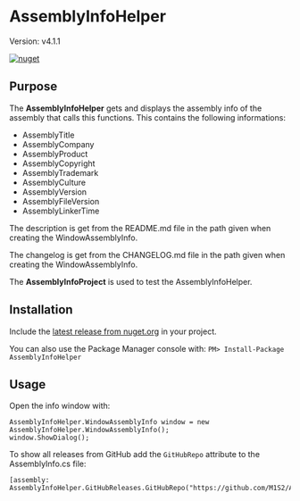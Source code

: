 # AssemblyInfoHelper

Version: v4.1.1

[![nuget](https://img.shields.io/nuget/v/AssemblyInfoHelper.svg)](https://www.nuget.org/packages/AssemblyInfoHelper/)

## Purpose

The **AssemblyInfoHelper** gets and displays the assembly info of the assembly that calls this functions.
This contains the following informations:
- AssemblyTitle
- AssemblyCompany
- AssemblyProduct
- AssemblyCopyright
- AssemblyTrademark
- AssemblyCulture
- AssemblyVersion
- AssemblyFileVersion
- AssemblyLinkerTime

The description is get from the README.md file in the path given when creating the WindowAssemblyInfo.

The changelog is get from the CHANGELOG.md file in the path given when creating the WindowAssemblyInfo.

The **AssemblyInfoProject** is used to test the AssemblyInfoHelper.

## Installation

Include the [latest release from nuget.org](https://www.nuget.org/packages/AssemblyInfoHelper/) in your project.

You can also use the Package Manager console with: `PM> Install-Package AssemblyInfoHelper`

## Usage

Open the info window with: 

```
AssemblyInfoHelper.WindowAssemblyInfo window = new AssemblyInfoHelper.WindowAssemblyInfo();
window.ShowDialog();
```

To show all releases from GitHub add the `GitHubRepo` attribute to the AssemblyInfo.cs file: 

```
[assembly: AssemblyInfoHelper.GitHubReleases.GitHubRepo("https://github.com/M1S2/AssemblyInfoHelper")]
```